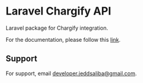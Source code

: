 
# Laravel Chargify API
Laravel package for Chargify integration.

For the documentation, please follow this [link](https://github.com/JSCustom/laravel-chargify/wiki/01-Welcome).

## Support
For support, email developer.jeddsaliba@gmail.com.
